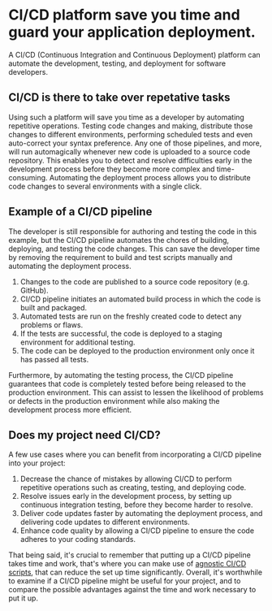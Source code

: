 # CI/CD platform save you time and guard your application deployment.

A CI/CD (Continuous Integration and Continuous Deployment) platform can automate the development, testing, and deployment for software developers.

## CI/CD is there to take over repetative tasks

Using such a platform will save you time as a developer by automating repetitive operations. Testing code changes and making, distribute those changes to different environments, performing scheduled tests and even auto-correct your syntax preference.
Any one of those pipelines, and more, will run automagically whenever new code is uploaded to a source code repository. This enables you to detect and resolve difficulties early in the development process before they become more complex and time-consuming. Automating the deployment process allows you to distribute code changes to several environments with a single click.

## Example of a CI/CD pipeline

The developer is still responsible for authoring and testing the code in this example, but the CI/CD pipeline automates the chores of building, deploying, and testing the code changes. This can save the developer time by removing the requirement to build and test scripts manually and automating the deployment process.

1. Changes to the code are published to a source code repository (e.g. GitHub).
1. CI/CD pipeline initiates an automated build process in which the code is built and packaged.
1. Automated tests are run on the freshly created code to detect any problems or flaws.
1. If the tests are successful, the code is deployed to a staging environment for additional testing.
1. The code can be deployed to the production environment only once it has passed all tests.

Furthermore, by automating the testing process, the CI/CD pipeline guarantees that code is completely tested before being released to the production environment. This can assist to lessen the likelihood of problems or defects in the production environment while also making the development process more efficient.

## Does my project need CI/CD?

A few use cases where you can benefit from incorporating a CI/CD pipeline into your project:

1. Decrease the chance of mistakes by allowing CI/CD to perform repetitive operations such as creating, testing, and deploying code.
1. Resolve issues early in the development process, by setting up continuous integration testing, before they become harder to resolve.
1. Deliver code updates faster by automating the deployment process, and delivering code updates to different environments.
1. Enhance code quality by allowing a CI/CD pipeline to ensure the code adheres to your coding standards.

That being said, it's crucial to remember that putting up a CI/CD pipeline takes time and work, that's where you can make use of [agnostic CI/CD scripts](./agnostic-scripts.md), that can reduce the set up time significantly. Overall, it's worthwhile to examine if a CI/CD pipeline might be useful for your project, and to compare the possible advantages against the time and work necessary to put it up.
